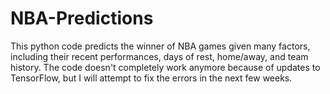 # NBA-Predictions
This python code predicts the winner of NBA games given many factors, including their recent performances, days of rest, home/away, and team history. The code doesn't completely work anymore because of updates to TensorFlow, but I will attempt to fix the errors in the next few weeks. 
